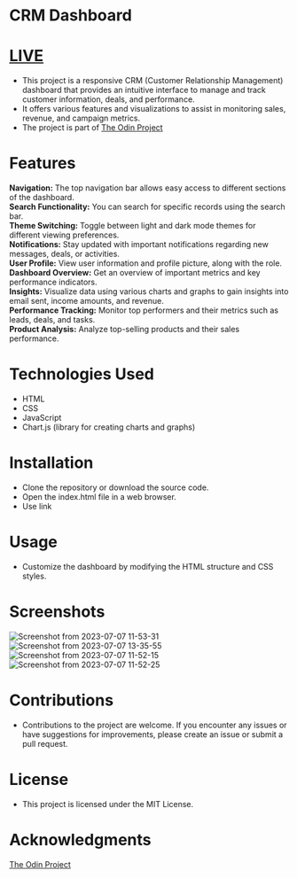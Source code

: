 # CRM Dashboard
# [LIVE](https://www.theodinproject.com/)  





* This project is a responsive CRM (Customer Relationship Management) dashboard that provides an intuitive interface to manage and track customer information, deals, and performance. 
* It offers various features and visualizations to assist in monitoring sales, revenue, and campaign metrics.  
* The project is part of [The Odin Project](https://www.theodinproject.com/)<br />


# Features
**Navigation:** The top navigation bar allows easy access to different sections of the dashboard.  
**Search Functionality:** You can search for specific records using the search bar.   
**Theme Switching:** Toggle between light and dark mode themes for different viewing preferences.  
**Notifications:** Stay updated with important notifications regarding new messages, deals, or activities.  
**User Profile:** View user information and profile picture, along with the role.  
**Dashboard Overview:** Get an overview of important metrics and key performance indicators.  
**Insights:** Visualize data using various charts and graphs to gain insights into email sent, income amounts, and revenue.  
**Performance Tracking:** Monitor top performers and their metrics such as leads, deals, and tasks.  
**Product Analysis:** Analyze top-selling products and their sales performance.  
# Technologies Used
* HTML
* CSS
* JavaScript
* Chart.js (library for creating charts and graphs)
# Installation
* Clone the repository or download the source code.
* Open the index.html file in a web browser.
* Use link
# Usage
* Customize the dashboard by modifying the HTML structure and CSS styles.
# Screenshots
![Screenshot from 2023-07-07 11-53-31](https://github.com/lewisthagichu/dashboard/assets/122972670/b48573a4-d550-425d-8dbc-0ecaae23c9df)
![Screenshot from 2023-07-07 13-35-55](https://github.com/lewisthagichu/dashboard/assets/122972670/91da0c1d-d384-4782-854a-5b3c49e25c4b)
![Screenshot from 2023-07-07 11-52-15](https://github.com/lewisthagichu/dashboard/assets/122972670/62a09487-dd8b-4137-8d17-d76a333baf10)
![Screenshot from 2023-07-07 11-52-25](https://github.com/lewisthagichu/dashboard/assets/122972670/f0190ec2-8ea1-4c37-8697-095caeb36f49)



# Contributions
* Contributions to the project are welcome. If you encounter any issues or have suggestions for improvements, please create an issue or submit a pull request.
# License
* This project is licensed under the MIT License.
# Acknowledgments
[The Odin Project](https://www.theodinproject.com/)<br />
